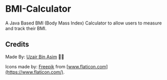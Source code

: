 # BMI-Calculator
A Java Based BMI (Body Mass Index) Calculator to allow users to measure and track their BMI.


## Credits
Made By: [Uzair Bin Asim](https://Uzair05.github.io) :japanese_ogre::japanese_ogre:

Icons made by: [Freepik](https://www.flaticon.com/authors/freepik) from [www.flaticon.com](https://www.flaticon.com/).
